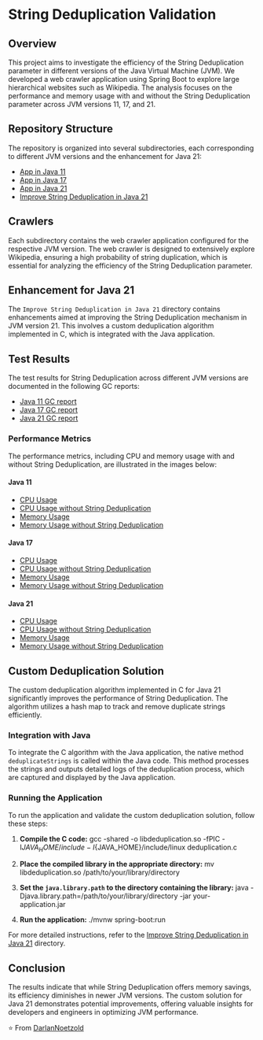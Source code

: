 # String Deduplication Validation

## Overview
This project aims to investigate the efficiency of the String Deduplication parameter in different versions of the Java Virtual Machine (JVM). We developed a web crawler application using Spring Boot to explore large hierarchical websites such as Wikipedia. The analysis focuses on the performance and memory usage with and without the String Deduplication parameter across JVM versions 11, 17, and 21.

## Repository Structure
The repository is organized into several subdirectories, each corresponding to different JVM versions and the enhancement for Java 21:

- [App in Java 11](https://github.com/DarlanNoetzold/StringDeduplicationValidation/tree/main/App%20in%20Java%2011)
- [App in Java 17](https://github.com/DarlanNoetzold/StringDeduplicationValidation/tree/main/App%20in%20Java%2017)
- [App in Java 21](https://github.com/DarlanNoetzold/StringDeduplicationValidation/tree/main/App%20in%20Java%2021)
- [Improve String Deduplication in Java 21](https://github.com/DarlanNoetzold/StringDeduplicationValidation/tree/main/Emprove%20StringDeduplication%20in%20Java%2021)

## Crawlers
Each subdirectory contains the web crawler application configured for the respective JVM version. The web crawler is designed to extensively explore Wikipedia, ensuring a high probability of string duplication, which is essential for analyzing the efficiency of the String Deduplication parameter.

## Enhancement for Java 21
The `Improve String Deduplication in Java 21` directory contains enhancements aimed at improving the String Deduplication mechanism in JVM version 21. This involves a custom deduplication algorithm implemented in C, which is integrated with the Java application.

## Test Results
The test results for String Deduplication across different JVM versions are documented in the following GC reports:

- [Java 11 GC report](https://rb.gy/8o440d)
- [Java 17 GC report](https://rb.gy/2hoz1p)
- [Java 21 GC report](https://rb.gy/8n74lu)

### Performance Metrics
The performance metrics, including CPU and memory usage with and without String Deduplication, are illustrated in the images below:

#### Java 11
- [CPU Usage](https://github.com/DarlanNoetzold/StringDeduplicationValidation/blob/main/java_cpu_11.png)
- [CPU Usage without String Deduplication](https://github.com/DarlanNoetzold/StringDeduplicationValidation/blob/main/java_cpu_11_sem_SD.png)
- [Memory Usage](https://github.com/DarlanNoetzold/StringDeduplicationValidation/blob/main/java_memory_11.png)
- [Memory Usage without String Deduplication](https://github.com/DarlanNoetzold/StringDeduplicationValidation/blob/main/java_memory_11_sem_SD.png)

#### Java 17
- [CPU Usage](https://github.com/DarlanNoetzold/StringDeduplicationValidation/blob/main/java_cpu_17.png)
- [CPU Usage without String Deduplication](https://github.com/DarlanNoetzold/StringDeduplicationValidation/blob/main/java_cpu_17_sem_SD.png)
- [Memory Usage](https://github.com/DarlanNoetzold/StringDeduplicationValidation/blob/main/java_memory_17.png)
- [Memory Usage without String Deduplication](https://github.com/DarlanNoetzold/StringDeduplicationValidation/blob/main/java_memory_17_sem_SD.png)

#### Java 21
- [CPU Usage](https://github.com/DarlanNoetzold/StringDeduplicationValidation/blob/main/java_cpu_22.png)
- [CPU Usage without String Deduplication](https://github.com/DarlanNoetzold/StringDeduplicationValidation/blob/main/java_cpu_22_sem_SD.png)
- [Memory Usage](https://github.com/DarlanNoetzold/StringDeduplicationValidation/blob/main/java_memory_22.png)
- [Memory Usage without String Deduplication](https://github.com/DarlanNoetzold/StringDeduplicationValidation/blob/main/java_memory_22_sem_SD.png)

## Custom Deduplication Solution
The custom deduplication algorithm implemented in C for Java 21 significantly improves the performance of String Deduplication. The algorithm utilizes a hash map to track and remove duplicate strings efficiently.

### Integration with Java
To integrate the C algorithm with the Java application, the native method `deduplicateStrings` is called within the Java code. This method processes the strings and outputs detailed logs of the deduplication process, which are captured and displayed by the Java application.

### Running the Application
To run the application and validate the custom deduplication solution, follow these steps:

1. **Compile the C code:**
   gcc -shared -o libdeduplication.so -fPIC -I${JAVA_HOME}/include -I${JAVA_HOME}/include/linux deduplication.c

2. **Place the compiled library in the appropriate directory:**
   mv libdeduplication.so /path/to/your/library/directory

3. **Set the `java.library.path` to the directory containing the library:**
   java -Djava.library.path=/path/to/your/library/directory -jar your-application.jar

4. **Run the application:**
   ./mvnw spring-boot:run

For more detailed instructions, refer to the [Improve String Deduplication in Java 21](https://github.com/DarlanNoetzold/StringDeduplicationValidation/tree/main/Emprove%20StringDeduplication%20in%20Java%2021) directory.

## Conclusion
The results indicate that while String Deduplication offers memory savings, its efficiency diminishes in newer JVM versions. The custom solution for Java 21 demonstrates potential improvements, offering valuable insights for developers and engineers in optimizing JVM performance.

⭐️ From [DarlanNoetzold](https://github.com/DarlanNoetzold)
